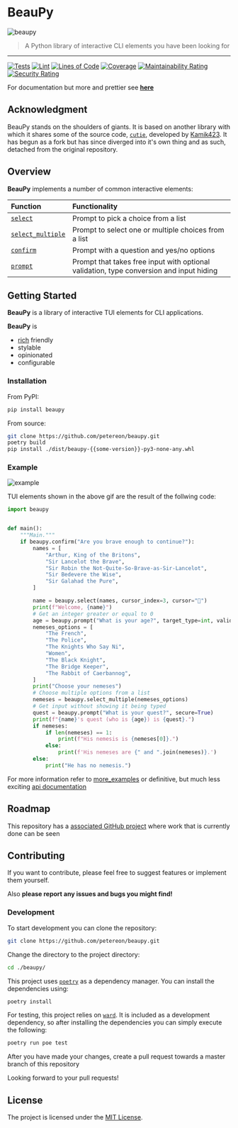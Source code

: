 # BeauPy

![beaupy](https://user-images.githubusercontent.com/47027005/185082011-cb588f57-d38f-42d8-8312-3981ae1bc479.png)


> A Python library of interactive CLI elements you have been looking for

---

[![Tests](https://github.com/petereon/beaupy/actions/workflows/python-test.yml/badge.svg)](https://github.com/petereon/beaupy/actions/workflows/python-test.yml)
[![Lint](https://github.com/petereon/beaupy/actions/workflows/python-lint.yml/badge.svg)](https://github.com/petereon/beaupy/actions/workflows/python-lint.yml)
[![Lines of Code](https://sonarcloud.io/api/project_badges/measure?project=petereon_beaupy&metric=ncloc)](https://sonarcloud.io/summary/new_code?id=petereon_beaupy)
[![Coverage](https://sonarcloud.io/api/project_badges/measure?project=petereon_beaupy&metric=coverage)](https://sonarcloud.io/summary/new_code?id=petereon_beaupy)
[![Maintainability Rating](https://sonarcloud.io/api/project_badges/measure?project=petereon_beaupy&metric=sqale_rating)](https://sonarcloud.io/summary/new_code?id=petereon_beaupy)
[![Security Rating](https://sonarcloud.io/api/project_badges/measure?project=petereon_beaupy&metric=security_rating)](https://sonarcloud.io/summary/new_code?id=petereon_beaupy)

For documentation but more and prettier see [**here**](https://petereon.github.io/beaupy/)

## Acknowledgment
BeauPy stands on the shoulders of giants. It is based on another library with which it shares some of the source code, [`cutie`](https://github.com/kamik423/cutie), developed by [Kamik423](https://github.com/Kamik423). It has begun as a fork but has since diverged into it's own thing and as such, detached from the original repository.

## Overview

**BeauPy** implements a number of common interactive elements:

| Function                                                                                                  | Functionality                                                                              |
|:----------------------------------------------------------------------------------------------------------|:------------------------------------------------------------------------------------------|
| [`select`](https://petereon.github.io/beaupy/api/#select)                        | Prompt to pick a choice from a list                                                        |
| [`select_multiple`](https://petereon.github.io/beaupy/api/#select_multiple)      | Prompt to select one or multiple choices from a list                                       |
| [`confirm`](https://petereon.github.io/beaupy/api/#confirm)                      | Prompt with a question and yes/no options                                                  |
| [`prompt`](https://petereon.github.io/beaupy/api/#prompt)                        | Prompt that takes free input with optional validation, type conversion and input hiding |

## Getting Started

**BeauPy** is a library of interactive TUI elements for CLI applications.

**BeauPy** is

- [rich](https://rich.readthedocs.io/en/stable/) friendly
- stylable
- opinionated
- configurable
### Installation

From PyPI:

```sh
pip install beaupy
```

From source:

```sh
git clone https://github.com/petereon/beaupy.git
poetry build
pip install ./dist/beaupy-{{some-version}}-py3-none-any.whl
```

### Example

![example](https://raw.githubusercontent.com/petereon/beaupy/master/example.gif)

TUI elements shown in the above gif are the result of the follwing code:

```python
import beaupy


def main():
    """Main."""
    if beaupy.confirm("Are you brave enough to continue?"):
        names = [
            "Arthur, King of the Britons",
            "Sir Lancelot the Brave",
            "Sir Robin the Not-Quite-So-Brave-as-Sir-Lancelot",
            "Sir Bedevere the Wise",
            "Sir Galahad the Pure",
        ]

        name = beaupy.select(names, cursor_index=3, cursor="🏰")
        print(f"Welcome, {name}")
        # Get an integer greater or equal to 0
        age = beaupy.prompt("What is your age?", target_type=int, validator=lambda val: val > 0)
        nemeses_options = [
            "The French",
            "The Police",
            "The Knights Who Say Ni",
            "Women",
            "The Black Knight",
            "The Bridge Keeper",
            "The Rabbit of Caerbannog",
        ]
        print("Choose your nemeses")
        # Choose multiple options from a list
        nemeses = beaupy.select_multiple(nemeses_options)
        # Get input without showing it being typed
        quest = beaupy.prompt("What is your quest?", secure=True)
        print(f"{name}'s quest (who is {age}) is {quest}.")
        if nemeses:
            if len(nemeses) == 1:
                print(f"His nemesis is {nemeses[0]}.")
            else:
                print(f'His nemeses are {" and ".join(nemeses)}.')
        else:
            print("He has no nemesis.")
```

For more information refer to [more_examples](https://petereon.github.io/beaupy/examples/) or definitive, but much less exciting [api documentation](https://petereon.github.io/beaupy/api/)

## Roadmap

This repository has a [associated GitHub project](https://github.com/users/petereon/projects/3/views/1) where work that is currently done can be seen

## Contributing

If you want to contribute, please feel free to suggest features or implement them yourself.

Also **please report any issues and bugs you might find!**

### Development

To start development you can clone the repository:

```sh
git clone https://github.com/petereon/beaupy.git
```

Change the directory to the project directory:

```sh
cd ./beaupy/
```

This project uses [`poetry`](https://python-poetry.org/) as a dependency manager. You can install the dependencies using:

```sh
poetry install
```

For testing, this project relies on [`ward`](https://github.com/darrenburns/ward). It is included as a development dependency, so
after installing the dependencies you can simply execute the following:

```sh
poetry run poe test
```

After you have made your changes, create a pull request towards a master branch of this repository

Looking forward to your pull requests!

## License

The project is licensed under the [MIT License](LICENSE).
